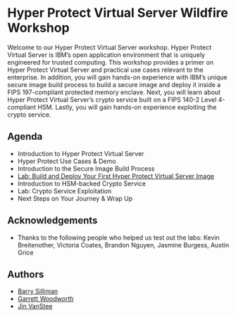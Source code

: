 # Hyper Protect Virtual Server Wildfire Workshop

Welcome to our Hyper Protect Virtual Server workshop. Hyper Protect Virtual Server is IBM’s open application environment that is uniquely engineered for trusted computing. This workshop provides a primer on Hyper Protect Virtual Server and practical use cases relevant to the enterprise. In addition, you will gain hands-on experience with IBM’s unique secure image build process to build a secure image and deploy it inside a FIPS 197-compliant protected memory enclave. Next, you will learn about Hyper Protect Virtual Server’s crypto service built on a FIPS 140-2 Level 4-compliant HSM. Lastly, you will gain hands-on experience exploiting the crypto service.

## Agenda
* Introduction to Hyper Protect Virtual Server
* Hyper Protect Use Cases & Demo
* Introduction to the Secure Image Build Process
* [Lab: Build and Deploy Your First Hyper Protect Virtual Server Image](securebuild.md)
* Introduction to HSM-backed Crypto Service
* Lab: Crypto Service Exploitation
* Next Steps on Your Journey & Wrap Up

## Acknowledgements
* Thanks to the following people who helped us test out the labs: Kevin Breitenother, Victoria Coates, Brandon Nguyen, Jasmine Burgess, Austin Grice

## Authors
* [Barry Silliman](mailto:silliman@us.ibm.com)
* [Garrett Woodworth](mailto:garrett.lee.woodworth@ibm.com)
* [Jin VanStee](mailto:jinxiong@us.ibm.com)